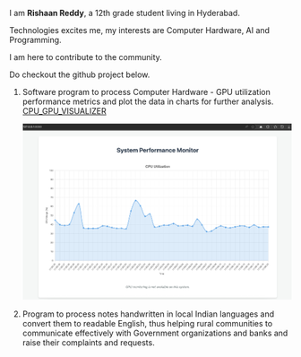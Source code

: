 I am **Rishaan Reddy**, a 12th grade student living in Hyderabad. 

Technologies excites me, my interests are Computer Hardware, AI and Programming. 

I am here to contribute to the community.

Do checkout the github project below.


1. Software program to process Computer Hardware - GPU utilization performance metrics and plot the data in charts for further analysis.
   [CPU_GPU_VISUALIZER](https://github.com/Rift2100/cpugpu_utilization)

   ![CPU_GRAPH](https://github.com/Rift2100/cpugpu_utilization/blob/main/image.png?raw=true)
   
3. Program to process notes handwritten in local Indian languages and convert them to readable English, thus helping rural communities to communicate effectively with Government organizations and banks and raise their complaints and requests.
